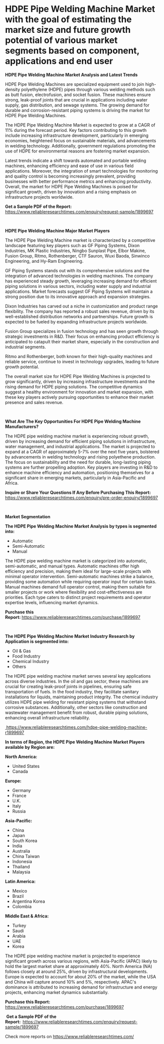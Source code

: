 <p><h1>HDPE Pipe Welding Machine Market with the goal of estimating the market size and future growth potential of various market segments based on component, applications and end user</h1></p><p><strong>HDPE Pipe Welding Machine Market Analysis and Latest Trends</strong></p>
<p><p>HDPE Pipe Welding Machines are specialized equipment used to join high-density polyethylene (HDPE) pipes through various welding methods such as butt fusion, electrofusion, and socket fusion. These machines ensure strong, leak-proof joints that are crucial in applications including water supply, gas distribution, and sewage systems. The growing demand for durable and corrosion-resistant piping systems is driving the market for HDPE Pipe Welding Machines.</p><p>The HDPE Pipe Welding Machine Market is expected to grow at a CAGR of 11% during the forecast period. Key factors contributing to this growth include increasing infrastructure development, particularly in emerging economies, heightened focus on sustainable materials, and advancements in welding technology. Additionally, government regulations promoting the use of HDPE for environmental reasons are fostering market expansion. </p><p>Latest trends indicate a shift towards automated and portable welding machines, enhancing efficiency and ease of use in various field applications. Moreover, the integration of smart technologies for monitoring and quality control is becoming increasingly prevalent, providing businesses with better performance metrics and enhancing productivity. Overall, the market for HDPE Pipe Welding Machines is poised for significant growth, driven by innovation and a rising emphasis on infrastructure projects worldwide.</p></p>
<p><strong>Get a Sample PDF of the Report:&nbsp;</strong> <a href="https://www.reliableresearchtimes.com/enquiry/request-sample/1899697?utm_campaign=2440&utm_medium=2&utm_source=Github&utm_content=ia&utm_term=20022025&utm_id=hdpe-pipe-welding-machine">https://www.reliableresearchtimes.com/enquiry/request-sample/1899697</a></p>
<p>&nbsp;</p>
<p><strong>HDPE Pipe Welding Machine Major Market Players</strong></p>
<p><p>The HDPE Pipe Welding Machine market is characterized by a competitive landscape featuring key players such as GF Piping Systems, Dixon Industries, MK Plastic Industries, Ningbo Sunplast Pipe, Elbor Makine, Fusion Group, Ritmo, Rothenberger, CTF Sauron, Wuxi Baoda, Sinwinco Engineering, and Hy-Ram Engineering. </p><p>GF Piping Systems stands out with its comprehensive solutions and the integration of advanced technologies in welding machines. The company has experienced steady growth, leveraging increasing demand for efficient piping solutions in various sectors, including water supply and industrial applications. Market forecasts suggest GF Piping Systems will maintain a strong position due to its innovative approach and expansion strategies.</p><p>Dixon Industries has carved out a niche in customization and product range flexibility. The company has reported a robust sales revenue, driven by its well-established distribution networks and partnerships. Future growth is expected to be fueled by expanding infrastructure projects worldwide.</p><p>Fusion Group specializes in fusion technology and has seen growth through strategic investments in R&D. Their focus on enhancing product efficiency is anticipated to catapult their market share, especially in the construction and industrial segments.</p><p>Ritmo and Rothenberger, both known for their high-quality machines and reliable service, continue to invest in technology upgrades, leading to future growth potential. </p><p>The overall market size for HDPE Pipe Welding Machines is projected to grow significantly, driven by increasing infrastructure investments and the rising demand for HDPE piping solutions. The competitive dynamics suggest a healthy environment for innovation and market expansion, with these key players actively pursuing opportunities to enhance their market presence and sales revenue.</p></p>
<p>&nbsp;</p>
<p><strong>What Are The Key Opportunities For HDPE Pipe Welding Machine Manufacturers?</strong></p>
<p><p>The HDPE pipe welding machine market is experiencing robust growth, driven by increasing demand for efficient piping solutions in infrastructure, water management, and industrial applications. The market is projected to expand at a CAGR of approximately 5-7% over the next five years, bolstered by advancements in welding technology and rising polyethene production. The focus on sustainability and the need for durable, long-lasting piping systems are further propelling adoption. Key players are investing in R&D to enhance machine efficiency and automation, positioning themselves for a significant share in emerging markets, particularly in Asia-Pacific and Africa.</p></p>
<p><strong>Inquire or Share Your Questions If Any Before Purchasing This Report:</strong> <a href="https://www.reliableresearchtimes.com/enquiry/pre-order-enquiry/1899697?utm_campaign=2440&utm_medium=2&utm_source=Github&utm_content=ia&utm_term=20022025&utm_id=hdpe-pipe-welding-machine">https://www.reliableresearchtimes.com/enquiry/pre-order-enquiry/1899697</a></p>
<p>&nbsp;</p>
<p><strong>Market Segmentation</strong></p>
<p><strong>The HDPE Pipe Welding Machine Market Analysis by types is segmented into:</strong></p>
<p><ul><li>Automatic</li><li>Semi-Automatic</li><li>Manual</li></ul></p>
<p><p>The HDPE pipe welding machine market is categorized into automatic, semi-automatic, and manual types. Automatic machines offer high efficiency and precision, making them ideal for large-scale projects with minimal operator intervention. Semi-automatic machines strike a balance, providing some automation while requiring operator input for certain tasks. Manual machines demand full operator control, making them suitable for smaller projects or work where flexibility and cost-effectiveness are priorities. Each type caters to distinct project requirements and operator expertise levels, influencing market dynamics.</p></p>
<p><strong>Purchase this Report:&nbsp;</strong><a href="https://www.reliableresearchtimes.com/purchase/1899697?utm_campaign=2440&utm_medium=2&utm_source=Github&utm_content=ia&utm_term=20022025&utm_id=hdpe-pipe-welding-machine">https://www.reliableresearchtimes.com/purchase/1899697</a></p>
<p>&nbsp;</p>
<p><strong>The HDPE Pipe Welding Machine Market Industry Research by Application is segmented into:</strong></p>
<p><ul><li>Oil & Gas</li><li>Food Industry</li><li>Chemical Industry</li><li>Others</li></ul></p>
<p><p>The HDPE pipe welding machine market serves several key applications across diverse industries. In the oil and gas sector, these machines are crucial for creating leak-proof joints in pipelines, ensuring safe transportation of fuels. In the food industry, they facilitate sanitary installations for liquids, maintaining product integrity. The chemical industry utilizes HDPE pipe welding for resistant piping systems that withstand corrosive substances. Additionally, other sectors like construction and wastewater management benefit from robust, durable piping solutions, enhancing overall infrastructure reliability.</p></p>
<p><a href="https://www.reliableresearchtimes.com/hdpe-pipe-welding-machine-r1899697?utm_campaign=2440&utm_medium=2&utm_source=Github&utm_content=ia&utm_term=20022025&utm_id=hdpe-pipe-welding-machine">&nbsp;https://www.reliableresearchtimes.com/hdpe-pipe-welding-machine-r1899697</a></p>
<p><strong>In terms of Region, the HDPE Pipe Welding Machine Market Players available by Region are:</strong></p>
<p>
    <p> <strong> North America: </strong>
        <ul>
            <li>United States</li>
            <li>Canada</li>
        </ul>
        </p> 
    <p> <strong> Europe: </strong>
        <ul>
            <li>Germany</li>
            <li>France</li>
            <li>U.K.</li>
            <li>Italy</li>
            <li>Russia</li>
        </ul>
        </p> 
    <p> <strong> Asia-Pacific: </strong>
        <ul>
            <li>China</li>
            <li>Japan</li>
            <li>South Korea</li>
            <li>India</li>
            <li>Australia</li>
            <li>China Taiwan</li>
            <li>Indonesia</li>
            <li>Thailand</li>
            <li>Malaysia</li>
        </ul>
        </p> 
    <p> <strong> Latin America: </strong>
        <ul>
            <li>Mexico</li>
            <li>Brazil</li>
            <li>Argentina Korea</li>
            <li>Colombia</li>
        </ul>
        </p> 
    <p> <strong> Middle East & Africa: </strong>
        <ul>
            <li>Turkey</li>
            <li>Saudi</li>
            <li>Arabia</li>
            <li>UAE</li>
            <li>Korea</li>
        </ul>
    </p>
    </p>
<p><p>The HDPE pipe welding machine market is projected to experience significant growth across various regions, with Asia-Pacific (APAC) likely to hold the largest market share at approximately 40%. North America (NA) follows closely at around 25%, driven by infrastructural developments. Europe is expected to account for about 20% of the market, while the USA and China will capture around 10% and 5%, respectively. APAC's dominance is attributed to increasing demand for infrastructure and energy projects, enhancing market dynamics substantially.</p></p>
<p><strong>Purchase this Report: </strong><a href="https://www.reliableresearchtimes.com/purchase/1899697?utm_campaign=2440&utm_medium=2&utm_source=Github&utm_content=ia&utm_term=20022025&utm_id=hdpe-pipe-welding-machine">https://www.reliableresearchtimes.com/purchase/1899697</a></p>
<p>&nbsp;<strong>Get a Sample PDF of the Report:&nbsp;&nbsp;</strong><a href="https://www.reliableresearchtimes.com/enquiry/request-sample/1899697?utm_campaign=2440&utm_medium=2&utm_source=Github&utm_content=ia&utm_term=20022025&utm_id=hdpe-pipe-welding-machine">https://www.reliableresearchtimes.com/enquiry/request-sample/1899697</a></p>
<p><strong></strong></p>
<p>Check more reports on <a href="https://www.reliableresearchtimes.com/?utm_campaign=2440&utm_medium=2&utm_source=Github&utm_content=ia&utm_term=20022025&utm_id=hdpe-pipe-welding-machine">https://www.reliableresearchtimes.com/</a></p>